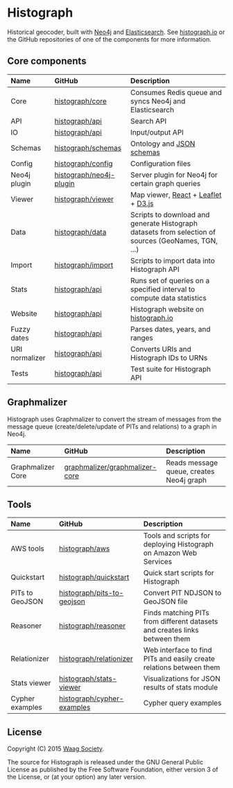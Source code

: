 # Histograph

Historical geocoder, built with [Neo4j](http://neo4j.com/) and [Elasticsearch](https://www.elastic.co/products/elasticsearch). See [histograph.io](http://histograph.io/) or the GitHub repositories of one of the components for more information.

## Core components

| Name           | GitHub                                                                | Description
|:---------------|:----------------------------------------------------------------------|:-------------------------------------------------------------
| Core           | [histograph/core](https://github.com/histograph/core)                 | Consumes Redis queue and syncs Neo4j and Elasticsearch
| API            | [histograph/api](https://github.com/histograph/api)                   | Search API
| IO             | [histograph/api](https://github.com/histograph/io)                    | Input/output API
| Schemas        | [histograph/schemas](https://github.com/histograph/schemas)           | Ontology and [JSON schemas](http://json-schema.org/)
| Config         | [histograph/config](https://github.com/histograph/config)             | Configuration files
| Neo4j plugin   | [histograph/neo4j-plugin](https://github.com/histograph/neo4j-plugin) | Server plugin for Neo4j for certain graph queries
| Viewer         | [histograph/viewer](https://github.com/histograph/viewer)             | Map viewer, [React](http://facebook.github.io/react/) + [Leaflet](http://leafletjs.com/) + [D3.js](http://d3js.org/)
| Data           | [histograph/data](https://github.com/histograph/data)                 | Scripts to download and generate Histograph datasets from selection of sources (GeoNames, TGN, ...)
| Import         | [histograph/import](https://github.com/histograph/import)             | Scripts to import data into Histograph API
| Stats          | [histograph/api](https://github.com/histograph/stats)                 | Runs set of queries on a specified interval to compute data statistics
| Website        | [histograph/api](https://github.com/histograph/histograph.github.io)  | Histograph website on [histograph.io](http://histograph.io)
| Fuzzy dates    | [histograph/api](https://github.com/histograph/fuzzy-dates)           | Parses dates, years, and ranges
| URI normalizer | [histograph/api](https://github.com/histograph/uri-normalizer)        | Converts URIs and Histograph IDs to URNs
| Tests          | [histograph/api](https://github.com/histograph/tests)                 | Test suite for Histograph API

## Graphmalizer

Histograph uses Graphmalizer to convert the stream of messages from the message queue (create/delete/update of PITs and relations) to a graph in Neo4j.

| Name              | GitHub                                                                              | Description
|:------------------|:------------------------------------------------------------------------------------|:-------------------------------------------------------------
| Graphmalizer Core | [graphmalizer/graphmalizer-core](https://github.com/graphmalizer/graphmalizer-core) | Reads message queue, creates Neo4j graph

## Tools

| Name            | GitHub                                                                      | Description
|:----------------|:----------------------------------------------------------------------------|:--------------------------------------------------------------------
| AWS tools       | [histograph/aws](https://github.com/histograph/aws)                         | Tools and scripts for deploying Histograph on Amazon Web Services
| Quickstart      | [histograph/quickstart](https://github.com/histograph/quickstart)           | Quick start scripts for Histograph
| PITs to GeoJSON | [histograph/pits-to-geojson](https://github.com/histograph/pits-to-geojson) | Convert PIT NDJSON to GeoJSON file
| Reasoner        | [histograph/reasoner](https://github.com/histograph/reasoner)               | Finds matching PITs from different datasets and creates links between them
| Relationizer    | [histograph/relationizer](https://github.com/histograph/relationizer)       | Web interface to find PITs and easily create relations between them
| Stats viewer    | [histograph/stats-viewer](https://github.com/histograph/stats-viewer)       | Visualizations for JSON results of stats module
| Cypher examples | [histograph/cypher-examples](https://github.com/histograph/cypher-examples) | Cypher query examples

## License

Copyright (C) 2015 [Waag Society](http://waag.org).

The source for Histograph is released under the GNU General Public License as published by the Free Software Foundation, either version 3 of the License, or (at your option) any later version.
